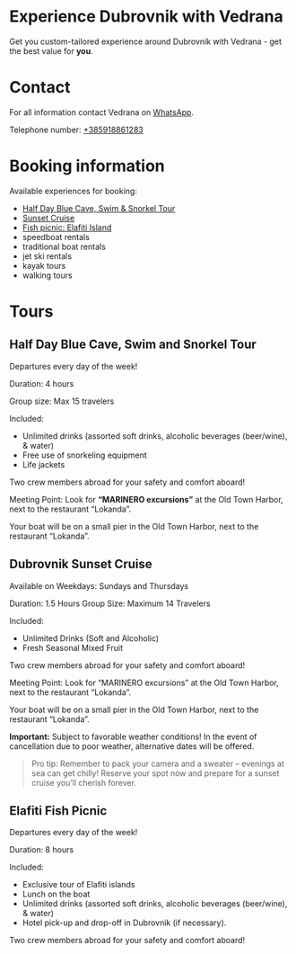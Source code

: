 # Experience Dubrovnik with Vedrana

Get you custom-tailored experience around Dubrovnik with Vedrana - get the best value for **you**. 

# Contact
For all information contact Vedrana on [WhatsApp](https://wa.me/+385918861283).

Telephone number:  [+385918861283](tel:+385918861283)

# Booking information
Available experiences for booking:
* [Half Day Blue Cave, Swim & Snorkel Tour](#half-day-blue-cave-swim-and-snorkel-tour)
* [Sunset Cruise](#dubrovnik-sunset-cruise)
* [Fish picnic: Elafiti Island](#elafiti-fish-picnic)
* speedboat rentals
* traditional boat rentals
* jet ski rentals
* kayak tours
* walking tours

# Tours
## Half Day Blue Cave, Swim and Snorkel Tour
Departures every day of the week!

Duration: 4 hours 

Group size: Max 15 travelers

Included:
* Unlimited drinks (assorted soft drinks, alcoholic beverages (beer/wine), & water)
* Free use of snorkeling equipment
* Life jackets

Two crew members abroad for your safety and comfort aboard! 

Meeting Point: Look for **“MARINERO excursions”** at the Old Town Harbor, next to the restaurant “Lokanda”.

Your boat will be on a small pier in the Old Town Harbor, next to the restaurant “Lokanda”.

## Dubrovnik Sunset Cruise
Available on Weekdays: Sundays and Thursdays

Duration: 1.5 Hours
Group Size: Maximum 14 Travelers

Included:
* Unlimited Drinks (Soft and Alcoholic)
* Fresh Seasonal Mixed Fruit

Two crew members abroad for your safety and comfort aboard!

Meeting Point: Look for “MARINERO excursions” at the Old Town Harbor, next to the restaurant “Lokanda”.

Your boat will be on a small pier in the Old Town Harbor, next to the restaurant “Lokanda”.

**Important:** Subject to favorable weather conditions! In the event of cancellation due to poor weather, alternative dates will be offered.

> Pro tip: Remember to pack your camera and a sweater – evenings at sea can get chilly! Reserve your spot now and prepare for a sunset cruise you’ll cherish forever.

## Elafiti Fish Picnic
Departures every day of the week!

Duration: 8 hours 

Included:
* Exclusive tour of Elafiti islands
* Lunch on the boat
* Unlimited drinks (assorted soft drinks, alcoholic beverages (beer/wine), & water)
* Hotel pick-up and drop-off in Dubrovnik (if necessary).

Two crew members abroad for your safety and comfort aboard!


